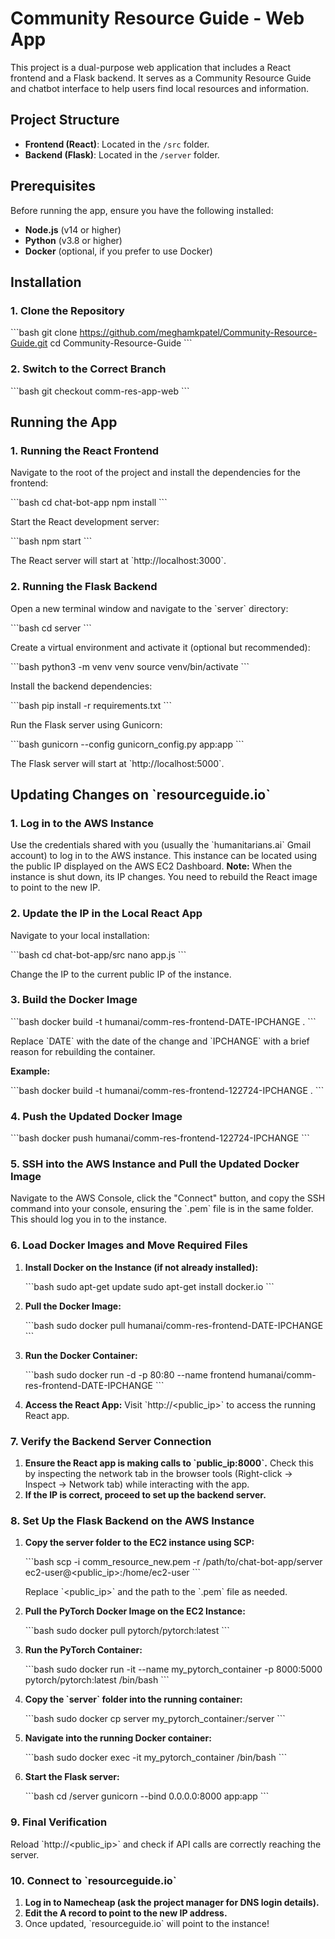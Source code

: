 
# Community Resource Guide - Web App

This project is a dual-purpose web application that includes a React frontend and a Flask backend. It serves as a Community Resource Guide and chatbot interface to help users find local resources and information.

## Project Structure

- **Frontend (React)**: Located in the `/src` folder.
- **Backend (Flask)**: Located in the `/server` folder.

## Prerequisites

Before running the app, ensure you have the following installed:

- **Node.js** (v14 or higher)
- **Python** (v3.8 or higher)
- **Docker** (optional, if you prefer to use Docker)

## Installation

### 1. Clone the Repository

\`\`\`bash
git clone https://github.com/meghamkpatel/Community-Resource-Guide.git
cd Community-Resource-Guide
\`\`\`

### 2. Switch to the Correct Branch

\`\`\`bash
git checkout comm-res-app-web
\`\`\`

## Running the App

### 1. Running the React Frontend

Navigate to the root of the project and install the dependencies for the frontend:

\`\`\`bash
cd chat-bot-app
npm install
\`\`\`

Start the React development server:

\`\`\`bash
npm start
\`\`\`

The React server will start at \`http://localhost:3000\`.

### 2. Running the Flask Backend

Open a new terminal window and navigate to the \`server\` directory:

\`\`\`bash
cd server
\`\`\`

Create a virtual environment and activate it (optional but recommended):

\`\`\`bash
python3 -m venv venv
source venv/bin/activate
\`\`\`

Install the backend dependencies:

\`\`\`bash
pip install -r requirements.txt
\`\`\`

Run the Flask server using Gunicorn:

\`\`\`bash
gunicorn --config gunicorn_config.py app:app
\`\`\`

The Flask server will start at \`http://localhost:5000\`.

## Updating Changes on \`resourceguide.io\`

### 1. Log in to the AWS Instance

Use the credentials shared with you (usually the \`humanitarians.ai\` Gmail account) to log in to the AWS instance. This instance can be located using the public IP displayed on the AWS EC2 Dashboard. **Note:** When the instance is shut down, its IP changes. You need to rebuild the React image to point to the new IP.

### 2. Update the IP in the Local React App

Navigate to your local installation:

\`\`\`bash
cd chat-bot-app/src
nano app.js
\`\`\`

Change the IP to the current public IP of the instance.

### 3. Build the Docker Image

\`\`\`bash
docker build -t humanai/comm-res-frontend-DATE-IPCHANGE .
\`\`\`

Replace \`DATE\` with the date of the change and \`IPCHANGE\` with a brief reason for rebuilding the container.

**Example:**

\`\`\`bash
docker build -t humanai/comm-res-frontend-122724-IPCHANGE .
\`\`\`

### 4. Push the Updated Docker Image

\`\`\`bash
docker push humanai/comm-res-frontend-122724-IPCHANGE
\`\`\`

### 5. SSH into the AWS Instance and Pull the Updated Docker Image

Navigate to the AWS Console, click the "Connect" button, and copy the SSH command into your console, ensuring the \`.pem\` file is in the same folder. This should log you in to the instance.

### 6. Load Docker Images and Move Required Files

1. **Install Docker on the Instance (if not already installed):**

   \`\`\`bash
   sudo apt-get update
   sudo apt-get install docker.io
   \`\`\`

2. **Pull the Docker Image:**

   \`\`\`bash
   sudo docker pull humanai/comm-res-frontend-DATE-IPCHANGE
   \`\`\`

3. **Run the Docker Container:**

   \`\`\`bash
   sudo docker run -d -p 80:80 --name frontend humanai/comm-res-frontend-DATE-IPCHANGE
   \`\`\`

4. **Access the React App:** Visit \`http://<public_ip>\` to access the running React app.

### 7. Verify the Backend Server Connection

1. **Ensure the React app is making calls to \`public_ip:8000\`.** Check this by inspecting the network tab in the browser tools (Right-click -> Inspect -> Network tab) while interacting with the app.
2. **If the IP is correct, proceed to set up the backend server.**

### 8. Set Up the Flask Backend on the AWS Instance

1. **Copy the server folder to the EC2 instance using SCP:**

   \`\`\`bash
   scp -i comm_resource_new.pem -r /path/to/chat-bot-app/server ec2-user@<public_ip>:/home/ec2-user
   \`\`\`

   Replace \`<public_ip>\` and the path to the \`.pem\` file as needed.

2. **Pull the PyTorch Docker Image on the EC2 Instance:**

   \`\`\`bash
   sudo docker pull pytorch/pytorch:latest
   \`\`\`

3. **Run the PyTorch Container:**

   \`\`\`bash
   sudo docker run -it --name my_pytorch_container -p 8000:5000 pytorch/pytorch:latest /bin/bash
   \`\`\`

4. **Copy the \`server\` folder into the running container:**

   \`\`\`bash
   sudo docker cp server my_pytorch_container:/server
   \`\`\`

5. **Navigate into the running Docker container:**

   \`\`\`bash
   sudo docker exec -it my_pytorch_container /bin/bash
   \`\`\`

6. **Start the Flask server:**

   \`\`\`bash
   cd /server
   gunicorn --bind 0.0.0.0:8000 app:app
   \`\`\`

### 9. Final Verification

Reload \`http://<public_ip>\` and check if API calls are correctly reaching the server.

### 10. Connect to \`resourceguide.io\`

1. **Log in to Namecheap (ask the project manager for DNS login details).**
2. **Edit the A record to point to the new IP address.**
3. Once updated, \`resourceguide.io\` will point to the instance!
